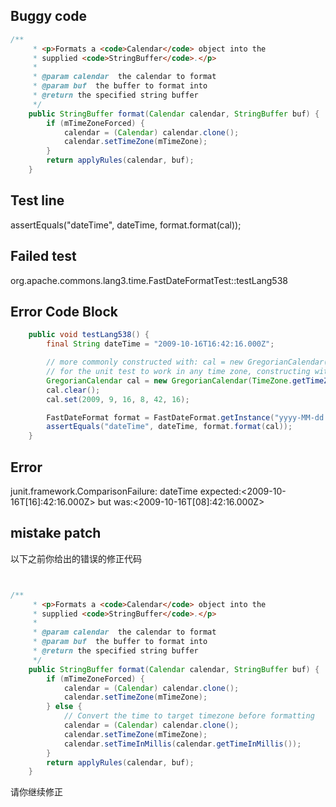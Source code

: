 

## Buggy code
```java
/**
     * <p>Formats a <code>Calendar</code> object into the
     * supplied <code>StringBuffer</code>.</p>
     * 
     * @param calendar  the calendar to format
     * @param buf  the buffer to format into
     * @return the specified string buffer
     */
    public StringBuffer format(Calendar calendar, StringBuffer buf) {
        if (mTimeZoneForced) {
            calendar = (Calendar) calendar.clone();
            calendar.setTimeZone(mTimeZone);
        }
        return applyRules(calendar, buf);
    }
```

## Test line
assertEquals("dateTime", dateTime, format.format(cal));

## Failed test
org.apache.commons.lang3.time.FastDateFormatTest::testLang538

## Error Code Block
```java
    public void testLang538() {
        final String dateTime = "2009-10-16T16:42:16.000Z";

        // more commonly constructed with: cal = new GregorianCalendar(2009, 9, 16, 8, 42, 16)
        // for the unit test to work in any time zone, constructing with GMT-8 rather than default locale time zone
        GregorianCalendar cal = new GregorianCalendar(TimeZone.getTimeZone("GMT-8"));
        cal.clear();
        cal.set(2009, 9, 16, 8, 42, 16);

        FastDateFormat format = FastDateFormat.getInstance("yyyy-MM-dd'T'HH:mm:ss.SSS'Z'", TimeZone.getTimeZone("GMT"));
        assertEquals("dateTime", dateTime, format.format(cal));
    }
```

## Error
junit.framework.ComparisonFailure: dateTime expected:<2009-10-16T[16]:42:16.000Z> but was:<2009-10-16T[08]:42:16.000Z>
## mistake patch
以下之前你给出的错误的修正代码
```java


/**
     * <p>Formats a <code>Calendar</code> object into the
     * supplied <code>StringBuffer</code>.</p>
     * 
     * @param calendar  the calendar to format
     * @param buf  the buffer to format into
     * @return the specified string buffer
     */
    public StringBuffer format(Calendar calendar, StringBuffer buf) {
        if (mTimeZoneForced) {
            calendar = (Calendar) calendar.clone();
            calendar.setTimeZone(mTimeZone);
        } else {
            // Convert the time to target timezone before formatting
            calendar = (Calendar) calendar.clone();
            calendar.setTimeZone(mTimeZone);
            calendar.setTimeInMillis(calendar.getTimeInMillis());
        }
        return applyRules(calendar, buf);
    }

```
请你继续修正